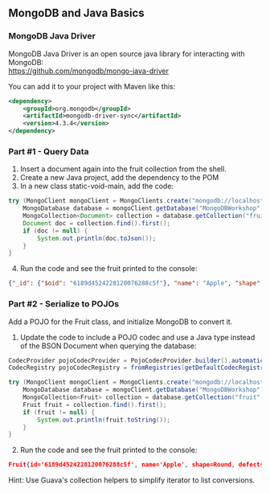 ## MongoDB and Java Basics

### MongoDB Java Driver
MongoDB Java Driver is an open source java library for interacting with MongoDB:  
https://github.com/mongodb/mongo-java-driver

You can add it to your project with Maven like this:

```xml
<dependency>
    <groupId>org.mongodb</groupId>
    <artifactId>mongodb-driver-sync</artifactId>
    <version>4.3.4</version>
</dependency>
```

### Part #1 - Query Data
1. Insert a document again into the fruit collection from the shell.
2. Create a new Java project, add the dependency to the POM
3. In a new class static-void-main, add the code:
```java
try (MongoClient mongoClient = MongoClients.create("mongodb://localhost:27017")) {
    MongoDatabase database = mongoClient.getDatabase("MongoDBWorkshop");
    MongoCollection<Document> collection = database.getCollection("fruit");
    Document doc = collection.find().first();
    if (doc != null) {
        System.out.println(doc.toJson());
    }
}
```
4. Run the code and see the fruit printed to the console:

```json
{"_id": {"$oid": "6189d4524228120076288c5f"}, "name": "Apple", "shape": "Round", "defects": 3, "perfect": false}
```

### Part #2 - Serialize to POJOs
Add a POJO for the Fruit class, and initialize MongoDB to convert it.

1. Update the code to include a POJO codec and use a Java type instead of the BSON Document when querying the database:
```java
CodecProvider pojoCodecProvider = PojoCodecProvider.builder().automatic(true).build();
CodecRegistry pojoCodecRegistry = fromRegistries(getDefaultCodecRegistry(), fromProviders(pojoCodecProvider));

try (MongoClient mongoClient = MongoClients.create("mongodb://localhost:27017")) {
    MongoDatabase database = mongoClient.getDatabase("MongoDBWorkshop").withCodecRegistry(pojoCodecRegistry);;
    MongoCollection<Fruit> collection = database.getCollection("fruit", Fruit.class);
    Fruit fruit = collection.find().first();
    if (fruit != null) {
        System.out.println(fruit.toString());
    }
}
```
2. Run the code and see the fruit printed to the console:

```json
Fruit{id='6189d4524228120076288c5f', name='Apple', shape=Round, defects=3, perfect=false, purchased=2021-11-09T02:03:49.110Z}
```


Hint: Use Guava's collection helpers to simplify iterator to list conversions.


